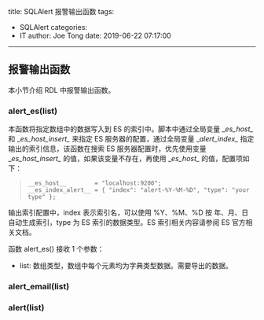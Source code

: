 title: SQLAlert 报警输出函数
tags:
  - SQLAlert
categories:
  - IT
author: Joe Tong
date: 2019-06-22 07:17:00
---
## 报警输出函数
本小节介绍 RDL 中报警输出函数。

### alert_es(list)
本函数将指定数组中的数据写入到 ES 的索引中。脚本中通过全局变量 \__es_host\__ 和 \__es_host_insert\__ 来指定 ES 服务器的配置，通过全局变量 \__alert_index\__ 指定输出的索引信息，该函数在搜索 ES 服务器配置时，优先使用变量 \__es_host_insert\__ 的值，如果该变量不存在，再使用 \__es_host\__ 的值，配置项如下：

> ~~~ {.id .cs .numberLines}
> __es_host__        = "localhost:9200";
> __es_index_alert__ = { "index": "alert-%Y-%M-%D", "type": "your type" };
> ~~~

输出索引配置中，index 表示索引名，可以使用 %Y、%M、%D 按 年、月、日 自动生成索引，type 为 ES 索引的数据类型。ES 索引相关内容请参阅 ES 官方相关文档。

函数 alert_es() 接收 1 个参数：

- list: 数组类型，数组中每个元素均为字典类型数据。需要导出的数据。

### alert_email(list)

### alert(list)


